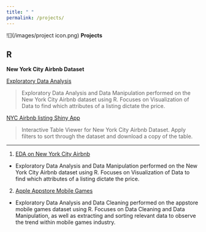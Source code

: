 ```yaml
---
title: " "
permalink: /projects/
---
```


![](/images/project icon.png) __Projects__
<br/>

__R__
-----

__New York City Airbnb Dataset__

[Exploratory Data Analysis](/nyc_airbnb/)
> Exploratory Data Analysis and Data Manipulation performed on the New York City Airbnb dataset using R.
> Focuses on Visualization of Data to find which attributes of a listing dictate the price.

[NYC Airbnb listing Shiny App](https://junsu-ku.shinyapps.io/listing_viewer_shiny_app/)
> Interactive Table Viewer for New York City Airbnb Dataset.
> Apply filters to sort through the dataset and download a copy of the table.

-----

1. [EDA on New York City Airbnb](/nyc_airbnb/)
- Exploratory Data Analysis and Data Manipulation performed on the New York City Airbnb dataset using R. Focuses on Visualization of Data to find which attributes of a listing dictate the price.

2. [Apple Appstore Mobile Games](https://junsu-ku.github.io/17K-Mobile-Strategy-Games/)
- Exploratory Data Analysis and Data Cleaning performed on the appstore mobile games dataset using R. Focuses on Data Cleaning and Data Manipulation, as well as extracting and sorting relevant data to observe the trend within mobile games industry.
